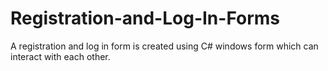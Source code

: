 # Registration-and-Log-In-Forms
A registration and log in form is created using C# windows form which can interact with each other.
